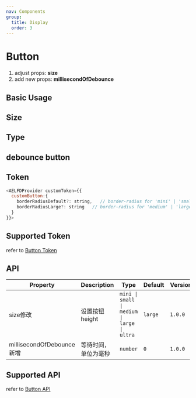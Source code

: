 ```yaml
---
nav: Components
group:
  title: Display
  order: 3
---
```


# Button

1. adjust props: **size**
2. add new props: **millisecondOfDebounce**

## Basic Usage

<code src="./demos/basic.tsx"></code>

## Size

<code src="./demos/size.tsx"></code>

## Type

<code src="./demos/type.tsx"></code>

## debounce button

<code src="./demos/debounce.tsx"></code>

## Token

```js
<AELFDProvider customToken={{
  customButton:{
    borderRadiusDefault?: string,   // border-radius for 'mini' | 'small'
    borderRadiusLarge?: string   // border-radius for 'medium' | 'large' | 'ultra'
  }
}}>
```

## Supported Token

refer to [Button Token](https://ant.design/components/button-cn/#%E4%B8%BB%E9%A2%98%E5%8F%98%E9%87%8Fdesign-token)

## API

| Property | Description | Type | Default | Version |
| --- | --- | --- | --- | --- |
| size<Badge type='warning'>修改</Badge> | 设置按钮 height | `mini \| small \| medium \| large \| ultra` | `large` | `1.0.0` |
| millisecondOfDebounce<Badge type='success'>新增</Badge> | 等待时间，单位为毫秒 | `number` | `0` | `1.0.0` |

## Supported API

refer to [Button API](https://ant.design/components/button-cn#api)
